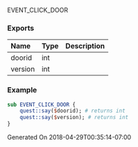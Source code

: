 EVENT_CLICK_DOOR
### Exports
**Name**|**Type**|**Description**
:-----|:-----|:-----
doorid|int|
version|int|
### Example
```perl
sub EVENT_CLICK_DOOR {
	quest::say($doorid); # returns int
	quest::say($version); # returns int
}
```

Generated On 2018-04-29T00:35:14-07:00
